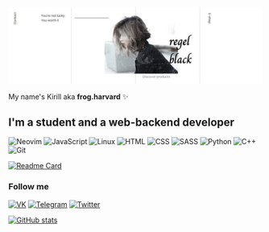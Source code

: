 ![Header](https://github.com/frogindreams/frogindreams/blob/main/assests/maxresdefault.jpg)

My name's Kirill aka <b>frog.harvard</b> ✨
## I'm a student and a web-backend developer
![Neovim](https://img.shields.io/badge/-Neovim-191919?style=for-the-badge&logo=Neovim&logoColor=86DC3D)
![JavaScript](https://img.shields.io/badge/-JavaSctipt-191919?style=for-the-badge&logo=JavaScript&logoColor=FFFF33)
![Linux](https://img.shields.io/badge/-Linux-191919?style=for-the-badge&logo=Linux&logoColor=9B6DFF)
![HTML](https://img.shields.io/badge/-HTML-191919?style=for-the-badge&logo=HTML&logoColor=FF6600)
![CSS](https://img.shields.io/badge/-CSS-191919?style=for-the-badge&logo=CSS&logoColor=8CD3FF)
![SASS](https://img.shields.io/badge/-SASS-191919?style=for-the-badge&logo=SASS&logoColor=EA3333)
![Python](https://img.shields.io/badge/-Python-191919?style=for-the-badge&logo=Python&logoColor=FFD301)
![C++](https://img.shields.io/badge/-C++-191919?style=for-the-badge&logo=C%2b%2b&logoColor=055A87)
![Git](https://img.shields.io/badge/-Git-191919?style=for-the-badge&logo=Git&logoColor=E61236)

[![Readme Card](https://github-readme-stats.vercel.app/api/pin/?username=frogindreams&repo=Tetris)](https://github.com/anuraghazra/github-readme-stats)

### Follow me
[![VK](https://img.shields.io/badge/-VK-FFFFFF?style=for-the-badge&logo=VK&logoColor=87CEEB)](https://vk.com/kirill.koro)
[![Telegram](https://img.shields.io/badge/-Telegram-FFFFFF?style=for-the-badge&logo=Telegram&logoColor=003166)](https://t.me/frogharvard)
[![Twitter](https://img.shields.io/badge/-Twitter-FFFFFF?style=for-the-badge&logo=Twitter&logoColor=BFE6FF)](https://twitter.com/FrogHarvard)


[![GitHub stats](https://github-readme-stats.vercel.app/api?username=frogindreams&show_icons=true&theme=dark)](https://github.com/anuraghazra/github-readme-stats)
